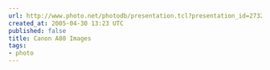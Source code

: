 ```yaml
---
url: http://www.photo.net/photodb/presentation.tcl?presentation_id=273209
created_at: 2005-04-30 13:23 UTC
published: false
title: Canon A80 Images
tags:
- photo
---
```



